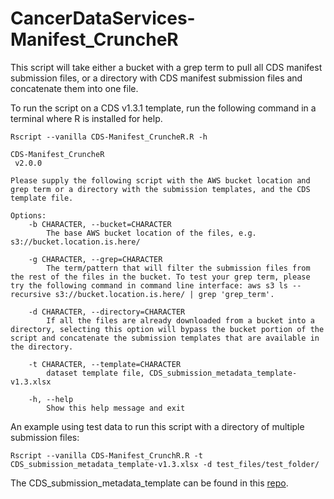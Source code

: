 # CancerDataServices-Manifest_CruncheR
This script will take either a bucket with a grep term to pull all CDS manifest submission files, or a directory with CDS manifest submission files and concatenate them into one file.

To run the script on a CDS v1.3.1 template, run the following command in a terminal where R is installed for help.

```Rscript --vanilla CDS-Manifest_CruncheR.R -h```

```
CDS-Manifest_CruncheR
 v2.0.0

Please supply the following script with the AWS bucket location and grep term or a directory with the submission templates, and the CDS template file.

Options:
	-b CHARACTER, --bucket=CHARACTER
		The base AWS bucket location of the files, e.g. s3://bucket.location.is.here/

	-g CHARACTER, --grep=CHARACTER
		The term/pattern that will filter the submission files from the rest of the files in the bucket. To test your grep term, please try the following command in command line interface: aws s3 ls --recursive s3://bucket.location.is.here/ | grep 'grep_term'.

	-d CHARACTER, --directory=CHARACTER
		If all the files are already downloaded from a bucket into a directory, selecting this option will bypass the bucket portion of the script and concatenate the submission templates that are available in the directory.

	-t CHARACTER, --template=CHARACTER
		dataset template file, CDS_submission_metadata_template-v1.3.xlsx

	-h, --help
		Show this help message and exit
```

An example using test data to run this script with a directory of multiple submission files:

```
Rscript --vanilla CDS-Manifest_CrunchR.R -t CDS_submission_metadata_template-v1.3.xlsx -d test_files/test_folder/
```

The CDS_submission_metadata_template can be found in this [repo](https://github.com/CBIIT/CancerDataServices-SubmissionValidationR).
